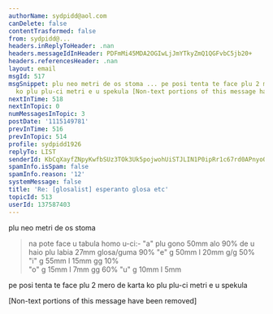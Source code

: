 ```yaml
---
authorName: sydpidd@aol.com
canDelete: false
contentTrasformed: false
from: sydpidd@...
headers.inReplyToHeader: .nan
headers.messageIdInHeader: PDFmMi45MDA2OGIwLjJmYTkyZmQ1QGFvbC5jb20+
headers.referencesHeader: .nan
layout: email
msgId: 517
msgSnippet: plu neo metri de os stoma ... pe posi tenta te face plu 2 mero de karta
  ko plu plu-ci metri e u spekula [Non-text portions of this message have been removed]
nextInTime: 518
nextInTopic: 0
numMessagesInTopic: 3
postDate: '1115149781'
prevInTime: 516
prevInTopic: 514
profile: sydpidd1926
replyTo: LIST
senderId: KbCqXayfZNpyKwfbSUz3TOk3Uk5pojwohUiSTJLIN1P0ipRr1c67rd0APnyoO1aI-9UPYz5B
spamInfo.isSpam: false
spamInfo.reason: '12'
systemMessage: false
title: 'Re: [glosalist] esperanto glosa etc'
topicId: 513
userId: 137587403
---
```


 plu neo metri de os stoma
    
> na pote face u tabula homo u-ci:-
> "a" plu gono   50mm alo 90% de u haio
>     plu labia  27mm
>     glosa/guma 90%
> "e" g   50mm
>     l   20mm
>     g/g 50%
> "i" g   55mm
>     l   15mm
>     gg  10%  
> "o" g   15mm 
>     l   7mm 
>     gg  60%
> "u" g   10mm 
>     l   5mm 


 pe posi tenta te face plu 2 mero de karta ko plu plu-ci metri e u spekula


[Non-text portions of this message have been removed]


